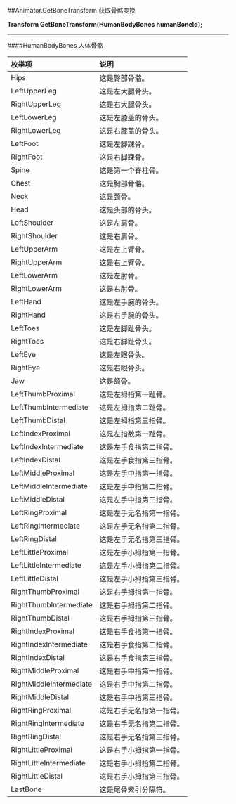 ##Animator.GetBoneTransform 获取骨骼变换


**Transform GetBoneTransform(HumanBodyBones humanBoneId);**


---

####HumanBodyBones 人体骨骼

|枚举项|说明|
|:--|:--|
|Hips|这是臀部骨骼。|
|LeftUpperLeg|这是左大腿骨头。|
|RightUpperLeg|	这是右大腿骨头。|
|LeftLowerLeg|这是左膝盖的骨头。|
|RightLowerLeg|	这是右膝盖的骨头。|
|LeftFoot|这是左脚踝骨。|
|RightFoot|这是右脚踝骨。|
|Spine|这是第一个脊柱骨。|
|Chest|这是胸部骨骼。|
|Neck|这是颈骨。|
|Head|这是头部的骨头。|
|LeftShoulder|这是左肩骨。|
|RightShoulder|这是右肩骨。|
|LeftUpperArm|这是左上臂骨。|
|RightUpperArm|	这是右上臂骨。|
|LeftLowerArm|这是左肘骨。|
|RightLowerArm|这是右肘骨。|
|LeftHand|这是左手腕的骨头。|
|RightHand|这是右手腕的骨头。|
|LeftToes|这是左脚趾骨头。|
|RightToes|这是右脚趾骨头。|
|LeftEye|这是左眼骨头。|
|RightEye|这是右眼骨头。|
|Jaw|这是颌骨。|
|LeftThumbProximal|这是左拇指第一趾骨。|
|LeftThumbIntermediate|这是左拇指第二趾骨。|
|LeftThumbDistal|这是左拇指第三指骨。|
|LeftIndexProximal|这是左指数第一趾骨。|
|LeftIndexIntermediate|	这是左手食指第二指骨。|
|LeftIndexDistal|这是左手食指第三指骨。|
|LeftMiddleProximal|这是左手中指第一指骨。|
|LeftMiddleIntermediate|这是左手中指第二指骨。|
|LeftMiddleDistal|这是左手中指第三指骨。|
|LeftRingProximal|这是左手无名指第一指骨。|
|LeftRingIntermediate|这是左手无名指第二指骨。|
|LeftRingDistal|这是左手无名指第三指骨。|
|LeftLittleProximal|这是左手小拇指第一指骨。|
|LeftLittleIntermediate|这是左手小拇指第二指骨。|
|LeftLittleDistal|这是左手小拇指第三指骨。|
|RightThumbProximal|这是右手拇指第一指骨。|
|RightThumbIntermediate|这是右手拇指第二指骨。|
|RightThumbDistal|这是右手拇指第三指骨。|
|RightIndexProximal|这是右手食指第一指骨。|
|RightIndexIntermediate	|这是右手食指第二指骨。|
|RightIndexDistal|这是右手食指第三指骨。|
|RightMiddleProximal|这是右手中指第一指骨。|
|RightMiddleIntermediate|这是右手中指第二指骨。|
|RightMiddleDistal|这是右手中指第三指骨。|
|RightRingProximal|这是右手无名指第一指骨。|
|RightRingIntermediate|	这是右手无名指第二指骨。|
|RightRingDistal|这是右手无名指第三指骨。|
|RightLittleProximal|这是右手小拇指第一指骨。|
|RightLittleIntermediate|这是右手小拇指第二指骨。|
|RightLittleDistal|这是右手小拇指第三指骨。|
|LastBone|这是尾骨索引分隔符。|
